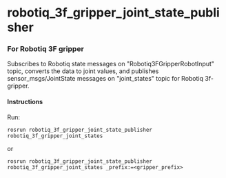 # robotiq_3f_gripper_joint_state_publisher

### For Robotiq 3F gripper

Subscribes to Robotiq state messages on "Robotiq3FGripperRobotInput" topic, converts the data to joint values, and publishes sensor_msgs/JointState messages on "joint_states" topic for Robotiq 3f-gripper.

#### Instructions
Run:

`rosrun robotiq_3f_gripper_joint_state_publisher robotiq_3f_gripper_joint_states`

or

`rosrun robotiq_3f_gripper_joint_state_publisher robotiq_3f_gripper_joint_states _prefix:=<gripper_prefix>`
